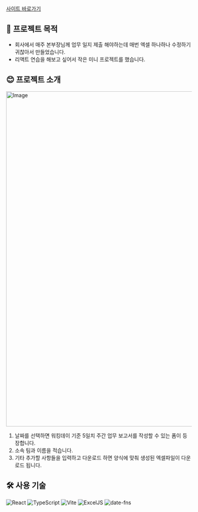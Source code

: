[사이트 바로가기](https://work-log-pi.vercel.app/)

## 📣 프로젝트 목적

-   회사에서 매주 본부장님께 업무 일지 제출 해야하는데 매번 엑셀 하나하나 수정하기 귀찮아서 만들었습니다.
-   리액트 연습을 해보고 싶어서 작은 미니 프로젝트를 했습니다.

## 😊 프로젝트 소개

<img width="1898" height="906" alt="Image" src="https://github.com/user-attachments/assets/dd0a0d4d-2a8b-4eec-8ad2-5b84a01ed7e4" />

1. 날짜를 선택하면 워킹데이 기준 5일치 주간 업무 보고서를 작성할 수 있는 폼이 등장합니다.
2. 소속 팀과 이름을 적습니다.
3. 기타 추가할 사항들을 입력하고 다운로드 하면 양식에 맞춰 생성된 엑셀파일이 다운로드 됩니다.

## 🛠️ 사용 기술

![React](https://img.shields.io/badge/React-20232A?style=for-the-badge&logo=react&logoColor=61DAFB)
![TypeScript](https://img.shields.io/badge/TypeScript-007ACC?style=for-the-badge&logo=typescript&logoColor=white)
![Vite](https://img.shields.io/badge/Vite-646CFF?style=for-the-badge&logo=vite&logoColor=white)
![ExcelJS](https://img.shields.io/badge/ExcelJS-217346?style=for-the-badge&logo=microsoft-excel&logoColor=white)
![date-fns](https://img.shields.io/badge/date--fns-FF69B4?style=for-the-badge)
